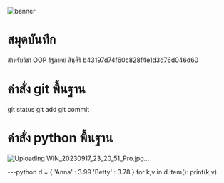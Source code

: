 ![banner](https://picsum.photos/800/250)

# สมุดบันทึก
สำหรับวิชา OOP 
รัฐภาคย์ สินฺศิริ
[b43197d74f60c828f4e1d3d76d046d60](https://github.com/belseris/belseris.github.io/assets/159877766/215a03b1-9bf1-4988-b4b2-1c4740459ac9/800/250)

# คำสั่ง git พื้นฐาน
git status git add git commit
# คำสั่ง python พื้นฐาน
![Uploading WIN_20230917_23_20_51_Pro.jpg…]()

---python d = { 'Anna' : 3.99 'Betty' : 3.78 } for k,v in d.item(): print(k,v)
